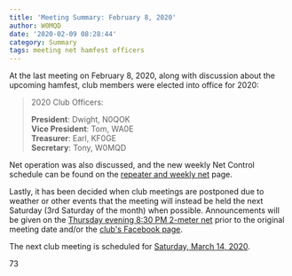 ```yaml
---
title: 'Meeting Summary: February 8, 2020'
author: W0MQD
date: '2020-02-09 08:28:44'
category: Summary
tags: meeting net hamfest officers
---
```


At the last meeting on February 8, 2020, along with discussion about the upcoming hamfest, club members were elected into office for 2020:

> 2020 Club Officers:
> 
> **President**: Dwight, N0QOK<br/>
> **Vice President**: Tom, WA0E<br/>
> **Treasurer**: Earl, KF0GE<br/>
> **Secretary**: Tony, W0MQD

Net operation was also discussed, and the new weekly Net Control schedule can be found on the [repeater and weekly net](/about/repeaternet#net-control) page.

Lastly, it has been decided when club meetings are postponed due to weather or other events that the meeting will instead be held the next Saturday (3rd Saturday of the month) when possible. Announcements will be given on the [Thursday evening 8:30 PM 2-meter net](/about/repeaternet#net-schedule) prior to the original meeting date and/or the [club's Facebook page](https://www.facebook.com/BoonvilleAmateurRadioClub).

The next club meeting is scheduled for [Saturday, March 14, 2020](/about/meetings#meetings).

73
